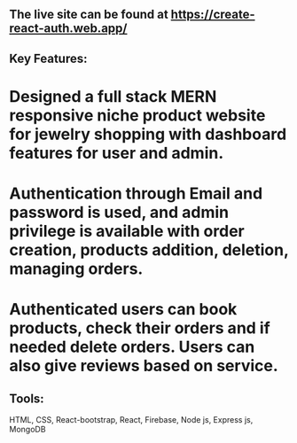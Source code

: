 
## The live site can be found at https://create-react-auth.web.app/

## Key Features:

# Designed a full stack MERN responsive niche product website for jewelry shopping with dashboard features for user and admin.
# Authentication through Email and password is used, and admin privilege is available with order creation, products addition, deletion, managing orders.
# Authenticated users can book products, check their orders and if needed delete orders. Users can also give reviews based on service.

## Tools:

HTML, CSS, React-bootstrap, React, Firebase, Node js, Express js, MongoDB


